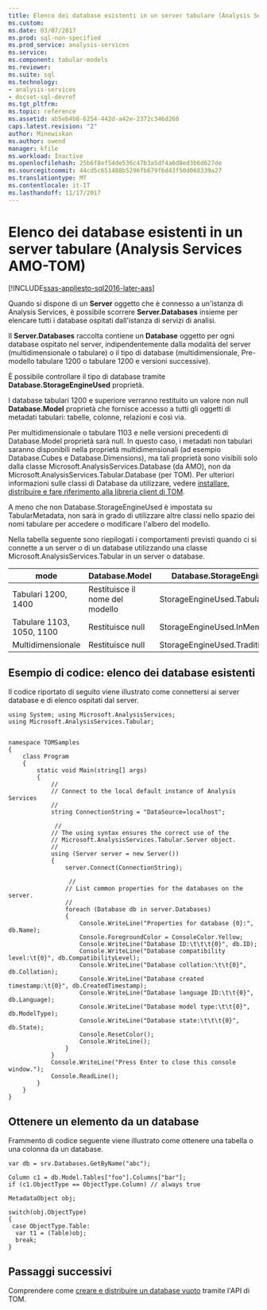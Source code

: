 ```yaml
---
title: Elenco dei database esistenti in un server tabulare (Analysis Services AMO-TOM) | Documenti Microsoft
ms.custom: 
ms.date: 03/07/2017
ms.prod: sql-non-specified
ms.prod_service: analysis-services
ms.service: 
ms.component: tabular-models
ms.reviewer: 
ms.suite: sql
ms.technology:
- analysis-services
- docset-sql-devref
ms.tgt_pltfrm: 
ms.topic: reference
ms.assetid: ab5eb4b8-6254-442d-a42e-2372c346d260
caps.latest.revision: "2"
author: Minewiskan
ms.author: owend
manager: kfile
ms.workload: Inactive
ms.openlocfilehash: 25b6f8ef54de536c47b3a5df4a6d8ed3b6d627de
ms.sourcegitcommit: 44cd5c651488b5296fb679f6d43f50d068339a27
ms.translationtype: MT
ms.contentlocale: it-IT
ms.lasthandoff: 11/17/2017
---
```

# <a name="list-existing-databases-on-a-tabular-server-analysis-services-amo-tom"></a>Elenco dei database esistenti in un server tabulare (Analysis Services AMO-TOM)

[!INCLUDE[ssas-appliesto-sql2016-later-aas](../../includes/ssas-appliesto-sql2016-later-aas.md)]

Quando si dispone di un **Server** oggetto che è connesso a un'istanza di Analysis Services, è possibile scorrere **Server.Databases** insieme per elencare tutti i database ospitati dall'istanza di servizi di analisi. 

Il **Server.Databases** raccolta contiene un **Database** oggetto per ogni database ospitato nel server, indipendentemente dalla modalità del server (multidimensionale o tabulare) o il tipo di database (multidimensionale, Pre-modello tabulare 1200 o tabulare 1200 e versioni successive). 

È possibile controllare il tipo di database tramite **Database.StorageEngineUsed** proprietà.  

I database tabulari 1200 e superiore verranno restituito un valore non null **Database.Model** proprietà che fornisce accesso a tutti gli oggetti di metadati tabulari: tabelle, colonne, relazioni e così via.  

Per multidimensionale o tabulare 1103 e nelle versioni precedenti di Database.Model proprietà sarà null. In questo caso, i metadati non tabulari saranno disponibili nella proprietà multidimensionali (ad esempio Database.Cubes e Database.Dimensions), ma tali proprietà sono visibili solo dalla classe Microsoft.AnalysisServices.Database (da AMO), non da Microsoft.AnalysisServices.Tabular.Database (per TOM). Per ulteriori informazioni sulle classi di Database da utilizzare, vedere [installare, distribuire e fare riferimento alla libreria client di TOM](../../analysis-services/tabular-model-programming-compatibility-level-1200/install-distribute-and-reference-the-tabular-object-model.md).

A meno che non Database.StorageEngineUsed è impostata su TabularMetadata, non sarà in grado di utilizzare altre classi nello spazio dei nomi tabulare per accedere o modificare l'albero del modello. 

Nella tabella seguente sono riepilogati i comportamenti previsti quando ci si connette a un server o di un database utilizzando una classe Microsoft.AnalysisServices.Tabular in un server o database. 

mode | Database.Model | Database.StorageEngineUsed
-----|----------------|---------------------------
Tabulari 1200, 1400 | Restituisce il nome del modello| StorageEngineUsed.TabularMetadata 
Tabulare 1103, 1050, 1100 | Restituisce null | StorageEngineUsed.InMemory 
Multidimensionale | Restituisce null | StorageEngineUsed.Traditional 

## <a name="code-example-list-existing-databases"></a>Esempio di codice: elenco dei database esistenti

Il codice riportato di seguito viene illustrato come connettersi ai server database e di elenco ospitati dal server. 

```
using System; using Microsoft.AnalysisServices; 
using Microsoft.AnalysisServices.Tabular; 

 
namespace TOMSamples 
{ 
    class Program 
    { 
        static void Main(string[] args) 
        { 
            // 
            // Connect to the local default instance of Analysis Services 
            // 
            string ConnectionString = "DataSource=localhost"; 

             // 
            // The using syntax ensures the correct use of the 
            // Microsoft.AnalysisServices.Tabular.Server object. 
            // 
            using (Server server = new Server()) 
            { 
                server.Connect(ConnectionString); 

                 // 
                // List common properties for the databases on the server. 
                // 
                foreach (Database db in server.Databases) 
                { 
                    Console.WriteLine("Properties for database {0}:", db.Name); 
                    Console.ForegroundColor = ConsoleColor.Yellow; 
                    Console.WriteLine("Database ID:\t\t\t{0}", db.ID); 
                    Console.WriteLine("Database compatibility level:\t{0}", db.CompatibilityLevel); 
                    Console.WriteLine("Database collation:\t\t{0}", db.Collation); 
                    Console.WriteLine("Database created timestamp:\t{0}", db.CreatedTimestamp); 
                    Console.WriteLine("Database language ID:\t\t{0}", db.Language); 
                    Console.WriteLine("Database model type:\t\t{0}", db.ModelType); 
                    Console.WriteLine("Database state:\t\t\t{0}", db.State); 
                    Console.ResetColor(); 
                    Console.WriteLine(); 
                } 
            } 
            Console.WriteLine("Press Enter to close this console window."); 
            Console.ReadLine(); 
        } 
    } 
} 
```


## <a name="get-an-item-from-a-database"></a>Ottenere un elemento da un database 

Frammento di codice seguente viene illustrato come ottenere una tabella o una colonna da un database. 


```
var db = srv.Databases.GetByName("abc"); 

Column c1 = db.Model.Tables["foo"].Columns["bar"]; 
if (c1.ObjectType == ObjectType.Column) // always true 

MetadataObject obj; 

switch(obj.ObjectType) 
{ 
 case ObjectType.Table: 
  var t1 = (Table)obj; 
  break; 
} 
```

## <a name="next-steps"></a>Passaggi successivi

Comprendere come [creare e distribuire un database vuoto](../../analysis-services/tabular-model-programming-compatibility-level-1200/create-and-deploy-an-empty-database-analysis-services-amo-tom.md) tramite l'API di TOM.

